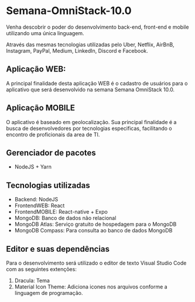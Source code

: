 # Semana-OmniStack-10.0
Venha descobrir o poder do desenvolvimento back-end, front-end e mobile utilizando uma única linguagem.

Através das mesmas tecnologias utilizadas pelo Uber, Netflix, AirBnB, Instagram, PayPal, Medium, LinkedIn, Discord e Facebook.
## Aplicação WEB:
A principal finalidade desta aplicação WEB é o cadastro de usuários para o aplicativo que será desenvolvido na semana Semana OmniStack 10.0. 

## Aplicação MOBILE
O aplicativo é baseado em geolocalização. Sua principal finalidade é a busca de desenvolvedores por tecnologias especificas, facilitando o encontro de proficionais da area de TI.

## Gerenciador de pacotes
* NodeJS + Yarn

## Tecnologias utilizadas
* Backend: NodeJS
* FrontendWEB: React
* FrontendMOBILE: React-native + Expo
* MongoDB: Banco de dados não relacional
* MongoDB Atlas: Serviço gratuito de hospedagem para o MongoDB
* MongoDB Compass: Para consulta ao banco de dados MongoDB

## Editor e suas dependências
Para o desenvolvimento será utilizado o editor de texto Visual Studio Code com as seguintes extenções:
1. Dracula: Tema 
2. Material Icon Theme: Adiciona icones nos arquivos conforme a linguagem de programação.
